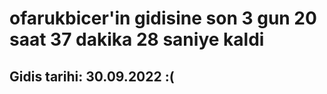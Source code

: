 # ofarukbicer'in gidisine son 3 gun 20 saat 37 dakika 28 saniye kaldi

## Gidis tarihi: 30.09.2022 :(